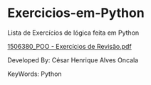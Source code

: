 # Exercicios-em-Python
Lista de Exercícios de lógica feita em Python


[1506380_POO - Exercícios de Revisão.pdf](https://github.com/CesarOncala/Exercicios-em-Python/files/6176227/1506380_POO.-.Exercicios.de.Revisao.pdf)



Developed By: César Henrique Alves Oncala 

KeyWords: Python
